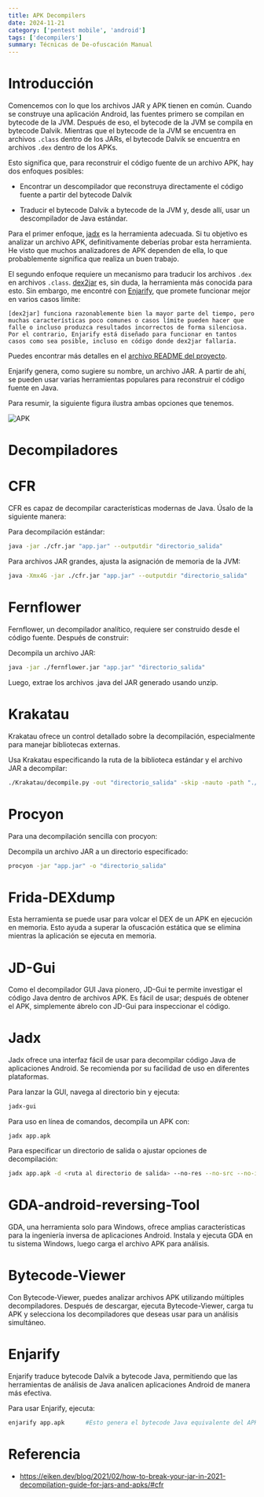 ```yaml
---
title: APK Decompilers
date: 2024-11-21
category: ['pentest mobile', 'android']
tags: ['decompilers']
summary: Técnicas de De-ofuscación Manual
---
```


# Introducción

Comencemos con lo que los archivos JAR y APK tienen en común. Cuando se construye una aplicación Android, las fuentes primero se compilan en bytecode de la JVM. Después de eso, el bytecode de la JVM se compila en bytecode Dalvik. Mientras que el bytecode de la JVM se encuentra en archivos `.class` dentro de los JARs, el bytecode Dalvik se encuentra en archivos `.dex` dentro de los APKs.

Esto significa que, para reconstruir el código fuente de un archivo APK, hay dos enfoques posibles:

- Encontrar un descompilador que reconstruya directamente el código fuente a partir del bytecode Dalvik

- Traducir el bytecode Dalvik a bytecode de la JVM y, desde allí, usar un descompilador de Java estándar.

Para el primer enfoque, [jadx](https://github.com/skylot/jadx) es la herramienta adecuada. Si tu objetivo es analizar un archivo APK, definitivamente deberías probar esta herramienta. He visto que muchos analizadores de APK dependen de ella, lo que probablemente significa que realiza un buen trabajo.

El segundo enfoque requiere un mecanismo para traducir los archivos `.dex` en archivos `.class`. [dex2jar](https://github.com/pxb1988/dex2jar) es, sin duda, la herramienta más conocida para esto. Sin embargo, me encontré con [Enjarify](https://github.com/Storyyeller/enjarify), que promete funcionar mejor en varios casos límite:

```text
[dex2jar] funciona razonablemente bien la mayor parte del tiempo, pero muchas características poco comunes o casos límite pueden hacer que falle o incluso produzca resultados incorrectos de forma silenciosa. Por el contrario, Enjarify está diseñado para funcionar en tantos casos como sea posible, incluso en código donde dex2jar fallaría.
```

Puedes encontrar más detalles en el [archivo README del proyecto](https://github.com/Storyyeller/enjarify/blob/master/README.md).

Enjarify genera, como sugiere su nombre, un archivo JAR. A partir de ahí, se pueden usar varias herramientas populares para reconstruir el código fuente en Java.

Para resumir, la siguiente figura ilustra ambas opciones que tenemos.

![APK](/decompilation.min.svg)


# Decompiladores

# CFR

CFR es capaz de decompilar características modernas de Java. Úsalo de la siguiente manera:

Para decompilación estándar:

```bash
java -jar ./cfr.jar "app.jar" --outputdir "directorio_salida"
```

Para archivos JAR grandes, ajusta la asignación de memoria de la JVM:

```bash
java -Xmx4G -jar ./cfr.jar "app.jar" --outputdir "directorio_salida"
```

# Fernflower

Fernflower, un decompilador analítico, requiere ser construido desde el código fuente. Después de construir:

Decompila un archivo JAR:

```bash
java -jar ./fernflower.jar "app.jar" "directorio_salida" 
```

Luego, extrae los archivos .java del JAR generado usando unzip.

# Krakatau

Krakatau ofrece un control detallado sobre la decompilación, especialmente para manejar bibliotecas externas.

Usa Krakatau especificando la ruta de la biblioteca estándar y el archivo JAR a decompilar:

```bash
./Krakatau/decompile.py -out "directorio_salida" -skip -nauto -path "./jrt-extractor/rt.jar" "app.jar"
```

# Procyon
Para una decompilación sencilla con procyon:

Decompila un archivo JAR a un directorio especificado:

```bash
procyon -jar "app.jar" -o "directorio_salida"
```

# Frida-DEXdump

Esta herramienta se puede usar para volcar el DEX de un APK en ejecución en memoria. Esto ayuda a superar la ofuscación estática que se elimina mientras la aplicación se ejecuta en memoria.

# JD-Gui

Como el decompilador GUI Java pionero, JD-Gui te permite investigar el código Java dentro de archivos APK. Es fácil de usar; después de obtener el APK, simplemente ábrelo con JD-Gui para inspeccionar el código.

# Jadx

Jadx ofrece una interfaz fácil de usar para decompilar código Java de aplicaciones Android. Se recomienda por su facilidad de uso en diferentes plataformas.

Para lanzar la GUI, navega al directorio bin y ejecuta: 

```bash
jadx-gui
```

Para uso en línea de comandos, decompila un APK con:

```
jadx app.apk
```

Para especificar un directorio de salida o ajustar opciones de decompilación: 

```bash
jadx app.apk -d <ruta al directorio de salida> --no-res --no-src --no-imports
```

# GDA-android-reversing-Tool

GDA, una herramienta solo para Windows, ofrece amplias características para la ingeniería inversa de aplicaciones Android. Instala y ejecuta GDA en tu sistema Windows, luego carga el archivo APK para análisis.

# Bytecode-Viewer

Con Bytecode-Viewer, puedes analizar archivos APK utilizando múltiples decompiladores. Después de descargar, ejecuta Bytecode-Viewer, carga tu APK y selecciona los decompiladores que deseas usar para un análisis simultáneo.

# Enjarify

Enjarify traduce bytecode Dalvik a bytecode Java, permitiendo que las herramientas de análisis de Java analicen aplicaciones Android de manera más efectiva.

Para usar Enjarify, ejecuta: 

```bash
enjarify app.apk      #Esto genera el bytecode Java equivalente del APK proporcionado.
```

# Referencia

- https://eiken.dev/blog/2021/02/how-to-break-your-jar-in-2021-decompilation-guide-for-jars-and-apks/#cfr